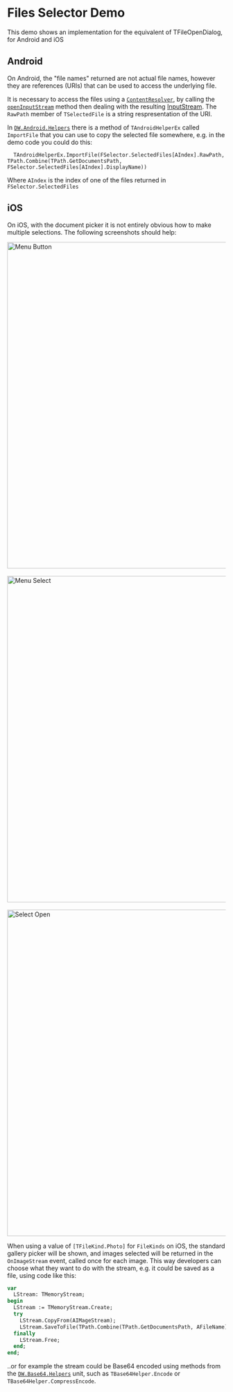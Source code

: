 # Files Selector Demo

This demo shows an implementation for the equivalent of TFileOpenDialog, for Android and iOS

## Android

On Android, the "file names" returned are not actual file names, however they are references (URIs) that can be used to access the underlying file.

It is necessary to access the files using a [`ContentResolver`](https://developer.android.com/reference/android/content/ContentResolver), by calling the [`openInputStream`](https://developer.android.com/reference/android/content/ContentResolver#openInputStream(android.net.Uri)) method then dealing with the resulting [InputStream](https://developer.android.com/reference/java/io/InputStream). The `RawPath` member of `TSelectedFile` is a string respresentation of the URI.

In [`DW.Android.Helpers`](https://github.com/DelphiWorlds/Kastri/blob/master/Core/DW.Android.Helpers.pas) there is a method of `TAndroidHelperEx` called `ImportFile` that you can use to copy the selected file somewhere, e.g. in the demo code you could do this:

```
  TAndroidHelperEx.ImportFile(FSelector.SelectedFiles[AIndex].RawPath, TPath.Combine(TPath.GetDocumentsPath, FSelector.SelectedFiles[AIndex].DisplayName))
```

Where `AIndex` is the index of one of the files returned in `FSelector.SelectedFiles`

## iOS

On iOS, with the document picker it is not entirely obvious how to make multiple selections. The following screenshots should help:

<img src="./Screenshots/PickeriOSMenuButton.png" alt="Menu Button" height="750">
<br/>
<br/>
<img src="./Screenshots/PickeriOSMenuSelect.png" alt="Menu Select" height="750">
<br/>
<br/>
<img src="./Screenshots/PickeriOSSelectOpen.png" alt="Select Open" height="750">
<br/>

When using a value of `[TFileKind.Photo]` for `FileKinds` on iOS, the standard gallery picker will be shown, and images selected will be returned in the `OnImageStream` event, called once for each image. This way developers can choose what they want to do with the stream, e.g. it could be saved as a file, using code like this:

```Pascal
var
  LStream: TMemoryStream;
begin
  LStream := TMemoryStream.Create;
  try
    LStream.CopyFrom(AIMageStream);
    LStream.SaveToFile(TPath.Combine(TPath.GetDocumentsPath, AFileName));
  finally
    LStream.Free;
  end;
end;
```

..or for example the stream could be Base64 encoded using methods from the [`DW.Base64.Helpers`](https://github.com/DelphiWorlds/Kastri/blob/master/Core/DW.Base64.Helpers.pas) unit, such as `TBase64Helper.Encode` or `TBase64Helper.CompressEncode`.
